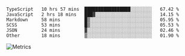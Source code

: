 <!--START_SECTION:waka-->

```text
TypeScript   10 hrs 57 mins  █████████████████░░░░░░░░   67.42 %
JavaScript   2 hrs 18 mins   ███▓░░░░░░░░░░░░░░░░░░░░░   14.15 %
Markdown     58 mins         █▒░░░░░░░░░░░░░░░░░░░░░░░   05.95 %
SCSS         53 mins         █▒░░░░░░░░░░░░░░░░░░░░░░░   05.53 %
JSON         24 mins         ▓░░░░░░░░░░░░░░░░░░░░░░░░   02.46 %
Other        18 mins         ▒░░░░░░░░░░░░░░░░░░░░░░░░   01.90 %
```

<!--END_SECTION:waka-->

![Metrics](https://metrics.lecoq.io/TachibanaKimika?template=classic&base.activity=0&base.community=0&base.repositories=0&languages=1&isocalendar=1&isocalendar.duration=half-year&languages.limit=8&languages.sections=most-used&languages.colors=github&languages.threshold=0%25&languages.indepth=false&languages.recent.load=300&languages.recent.days=14&config.timezone=Asia%2FShanghai)
